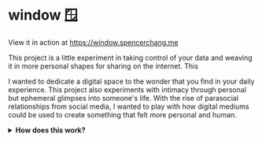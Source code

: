 # window 🪟

View it in action at https://window.spencerchang.me

This project is a little experiment in taking control of your data and weaving it in more personal shapes for sharing on the internet. This

I wanted to dedicate a digital space to the wonder that you find
in your daily experience. This project also experiments with
intimacy through personal but ephemeral glimpses into someone's
life. With the rise of parasocial relationships from social media,
I wanted to play with how digital mediums could be used to create
something that felt more personal and human.

<details>
  <summary>
    <b>How does this work?</b>
  </summary>
  <p>
    I use a <a href="https://coda.io">coda doc</a> as my underlying
    database, which is automatically updated via an{" "}
    <a href="https://support.apple.com/guide/shortcuts/request-your-first-api-apd58d46713f/ios">
      iOS shortcut
    </a>
    whenever I take a photo related to a window on my phone. This makes
    it a natural extension on top of my normal behavior, an "in situ"
    computation augmentation, and requires me to do no extra work to
    maintain this website's data.
  </p>
  <p>
    I'm very captured by the ability of computation to be a natural
    extension of natural behavior, given you extra capabilities "for
    free." The intention of this project was to build a tiny system that
    will evolve on its own, while having the data in an easily
    exportable and extensible interface in case I need to make any
    manual changes.
  </p>
</details>
